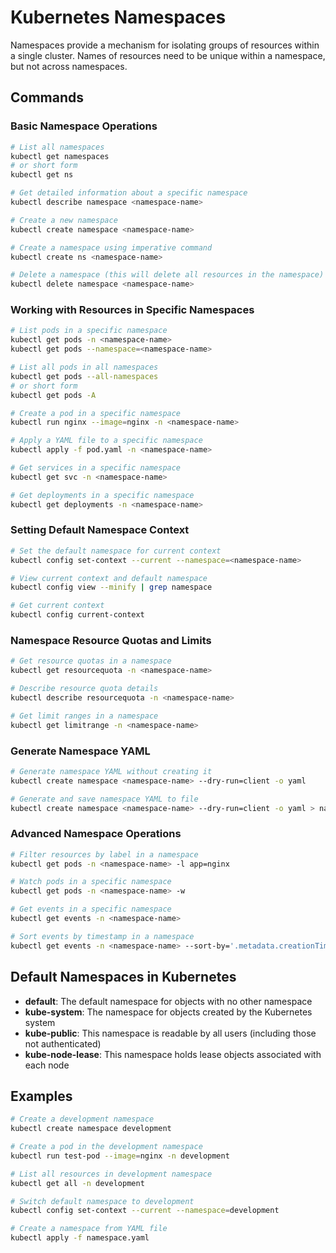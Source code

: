 # Kubernetes Namespaces

Namespaces provide a mechanism for isolating groups of resources within a single cluster. Names of resources need to be unique within a namespace, but not across namespaces.

## Commands

### Basic Namespace Operations

```bash
# List all namespaces
kubectl get namespaces
# or short form
kubectl get ns

# Get detailed information about a specific namespace
kubectl describe namespace <namespace-name>

# Create a new namespace
kubectl create namespace <namespace-name>

# Create a namespace using imperative command
kubectl create ns <namespace-name>

# Delete a namespace (this will delete all resources in the namespace)
kubectl delete namespace <namespace-name>
```

### Working with Resources in Specific Namespaces

```bash
# List pods in a specific namespace
kubectl get pods -n <namespace-name>
kubectl get pods --namespace=<namespace-name>

# List all pods in all namespaces
kubectl get pods --all-namespaces
# or short form
kubectl get pods -A

# Create a pod in a specific namespace
kubectl run nginx --image=nginx -n <namespace-name>

# Apply a YAML file to a specific namespace
kubectl apply -f pod.yaml -n <namespace-name>

# Get services in a specific namespace
kubectl get svc -n <namespace-name>

# Get deployments in a specific namespace
kubectl get deployments -n <namespace-name>
```

### Setting Default Namespace Context

```bash
# Set the default namespace for current context
kubectl config set-context --current --namespace=<namespace-name>

# View current context and default namespace
kubectl config view --minify | grep namespace

# Get current context
kubectl config current-context
```

### Namespace Resource Quotas and Limits

```bash
# Get resource quotas in a namespace
kubectl get resourcequota -n <namespace-name>

# Describe resource quota details
kubectl describe resourcequota -n <namespace-name>

# Get limit ranges in a namespace
kubectl get limitrange -n <namespace-name>
```

### Generate Namespace YAML

```bash
# Generate namespace YAML without creating it
kubectl create namespace <namespace-name> --dry-run=client -o yaml

# Generate and save namespace YAML to file
kubectl create namespace <namespace-name> --dry-run=client -o yaml > namespace.yaml
```

### Advanced Namespace Operations

```bash
# Filter resources by label in a namespace
kubectl get pods -n <namespace-name> -l app=nginx

# Watch pods in a specific namespace
kubectl get pods -n <namespace-name> -w

# Get events in a specific namespace
kubectl get events -n <namespace-name>

# Sort events by timestamp in a namespace
kubectl get events -n <namespace-name> --sort-by='.metadata.creationTimestamp'
```

## Default Namespaces in Kubernetes

- **default**: The default namespace for objects with no other namespace
- **kube-system**: The namespace for objects created by the Kubernetes system
- **kube-public**: This namespace is readable by all users (including those not authenticated)
- **kube-node-lease**: This namespace holds lease objects associated with each node

## Examples

```bash
# Create a development namespace
kubectl create namespace development

# Create a pod in the development namespace
kubectl run test-pod --image=nginx -n development

# List all resources in development namespace
kubectl get all -n development

# Switch default namespace to development
kubectl config set-context --current --namespace=development

# Create a namespace from YAML file
kubectl apply -f namespace.yaml
```
